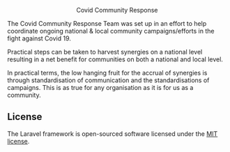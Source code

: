 <p align="center">Covid Community Response</p>
 
The Covid Community Response Team was set up in an effort to help coordinate ongoing national & local community campaigns/efforts in the fight against Covid 19.
 
Practical steps can be taken to harvest synergies on a national level resulting in a net benefit for communities on both a national and local level.
 
In practical terms, the low hanging fruit for the accrual of synergies is through standardisation of communication and the standardisations of campaigns.  This is as true for any organisation as it is for us as a community.

## License

The Laravel framework is open-sourced software licensed under the [MIT license](https://opensource.org/licenses/MIT).
